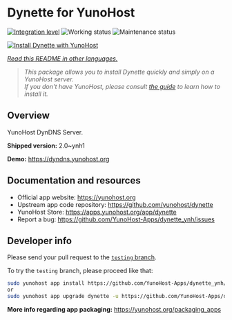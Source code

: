 <!--
N.B.: This README was automatically generated by <https://github.com/YunoHost/apps/tree/master/tools/readme_generator>
It shall NOT be edited by hand.
-->

# Dynette for YunoHost

[![Integration level](https://dash.yunohost.org/integration/dynette.svg)](https://ci-apps.yunohost.org/ci/apps/dynette/) ![Working status](https://ci-apps.yunohost.org/ci/badges/dynette.status.svg) ![Maintenance status](https://ci-apps.yunohost.org/ci/badges/dynette.maintain.svg)

[![Install Dynette with YunoHost](https://install-app.yunohost.org/install-with-yunohost.svg)](https://install-app.yunohost.org/?app=dynette)

*[Read this README in other languages.](./ALL_README.md)*

> *This package allows you to install Dynette quickly and simply on a YunoHost server.*  
> *If you don't have YunoHost, please consult [the guide](https://yunohost.org/install) to learn how to install it.*

## Overview

YunoHost DynDNS Server.

**Shipped version:** 2.0~ynh1

**Demo:** <https://dyndns.yunohost.org>
## Documentation and resources

- Official app website: <https://yunohost.org>
- Upstream app code repository: <https://github.com/yunohost/dynette>
- YunoHost Store: <https://apps.yunohost.org/app/dynette>
- Report a bug: <https://github.com/YunoHost-Apps/dynette_ynh/issues>

## Developer info

Please send your pull request to the [`testing` branch](https://github.com/YunoHost-Apps/dynette_ynh/tree/testing).

To try the `testing` branch, please proceed like that:

```bash
sudo yunohost app install https://github.com/YunoHost-Apps/dynette_ynh/tree/testing --debug
or
sudo yunohost app upgrade dynette -u https://github.com/YunoHost-Apps/dynette_ynh/tree/testing --debug
```

**More info regarding app packaging:** <https://yunohost.org/packaging_apps>
